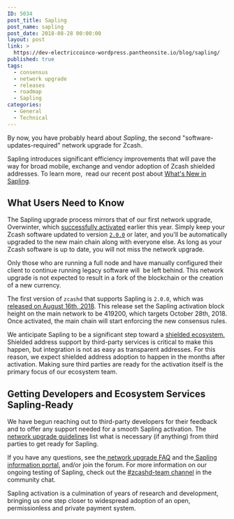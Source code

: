 ```yaml
---
ID: 5034
post_title: Sapling
post_name: sapling
post_date: 2018-08-28 00:00:00
layout: post
link: >
  https://dev-electriccoinco-wordpress.pantheonsite.io/blog/sapling/
published: true
tags:
  - consensus
  - network upgrade
  - releases
  - roadmap
  - Sapling
categories:
  - General
  - Technical
---
```

<p>By now, you have probably heard about<i> Sapling</i>, the second "software-updates-required" network upgrade for Zcash.</p>
<p>Sapling introduces significant efficiency improvements that will pave the way for broad mobile, exchange and vendor adoption of Zcash shielded addresses. To learn more,  read our recent post about <a href="/blog/whats-new-in-sapling/">What's New in Sapling</a>.</p>
<h2>What Users Need to Know</h2>
<p>The Sapling upgrade process mirrors that of our first network upgrade, Overwinter, which <a href="/blog/overwinter-activated-successfully/">successfully activated</a> earlier this year. Simply keep your Zcash software updated to version <a href="https://z.cash/download.html"><code>2.0.0</code></a> or later, and you'll be automatically upgraded to the new main chain along with everyone else. As long as your Zcash software is up to date, you will not miss the network upgrade.</p>
<p>Only those who are running a full node and have manually configured their client to continue running legacy software will  be left behind. This network upgrade is not expected to result in a fork of the blockchain or the creation of a new currency.</p>
<p>The first version of <code>zcashd</code> that supports Sapling is <code>2.0.0</code>, which was <a href="/blog/new-release-2-0-0/">released on August 16th, 2018</a>. This release set the Sapling activation block height on the main network to be 419200, which targets October 28th, 2018. Once activated, the main chain will start enforcing the new consensus rules.</p>
<p>We anticipate Sapling to be a significant step toward a <a href="/blog/shielded-ecosystem/">shielded ecosystem.</a>  Shielded address support by third-party services is critical to make this happen, but integration is not as easy as transparent addresses. For this reason, we expect shielded address adoption to happen in the months after activation. Making sure third parties are ready for the activation itself is the primary focus of our ecosystem team.</p>
<h2>Getting Developers and Ecosystem Services Sapling-Ready</h2>
<p>We have begun reaching out to third-party developers for their feedback and to offer any support needed for a smooth Sapling activation. The <a href="https://zcash.readthedocs.io/en/latest/rtd_pages/rtd_docs/nu_dev_guide.html">network upgrade guidelines</a> list what is necessary (if anything) from third parties to get ready for Sapling.</p>
<p>If you have any questions, see the<a href="https://z.cash/support/faq.html#network-upgrade"> network upgrade FAQ</a> and the<a href="https://z.cash/upgrade/sapling.html"> Sapling information portal</a>, and/or join the forum. For more information on our ongoing testing of Sapling, check out the <a href="https://chat.zcashcommunity.com/channel/zcashd-team">#zcashd-team channel</a> in the community chat.</p>
<p>Sapling activation is a culmination of years of research and development, bringing us one step closer to widespread adoption of an open, permissionless and private payment system.</p>
